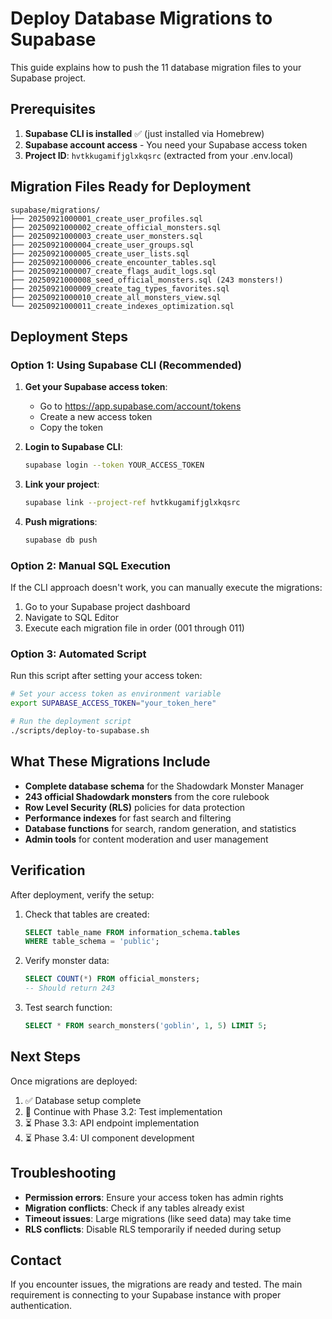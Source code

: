# Deploy Database Migrations to Supabase

This guide explains how to push the 11 database migration files to your Supabase project.

## Prerequisites

1. **Supabase CLI is installed** ✅ (just installed via Homebrew)
2. **Supabase account access** - You need your Supabase access token
3. **Project ID**: `hvtkkugamifjglxkqsrc` (extracted from your .env.local)

## Migration Files Ready for Deployment

```
supabase/migrations/
├── 20250921000001_create_user_profiles.sql
├── 20250921000002_create_official_monsters.sql
├── 20250921000003_create_user_monsters.sql
├── 20250921000004_create_user_groups.sql
├── 20250921000005_create_user_lists.sql
├── 20250921000006_create_encounter_tables.sql
├── 20250921000007_create_flags_audit_logs.sql
├── 20250921000008_seed_official_monsters.sql (243 monsters!)
├── 20250921000009_create_tag_types_favorites.sql
├── 20250921000010_create_all_monsters_view.sql
└── 20250921000011_create_indexes_optimization.sql
```

## Deployment Steps

### Option 1: Using Supabase CLI (Recommended)

1. **Get your Supabase access token**:
   - Go to https://app.supabase.com/account/tokens
   - Create a new access token
   - Copy the token

2. **Login to Supabase CLI**:

   ```bash
   supabase login --token YOUR_ACCESS_TOKEN
   ```

3. **Link your project**:

   ```bash
   supabase link --project-ref hvtkkugamifjglxkqsrc
   ```

4. **Push migrations**:
   ```bash
   supabase db push
   ```

### Option 2: Manual SQL Execution

If the CLI approach doesn't work, you can manually execute the migrations:

1. Go to your Supabase project dashboard
2. Navigate to SQL Editor
3. Execute each migration file in order (001 through 011)

### Option 3: Automated Script

Run this script after setting your access token:

```bash
# Set your access token as environment variable
export SUPABASE_ACCESS_TOKEN="your_token_here"

# Run the deployment script
./scripts/deploy-to-supabase.sh
```

## What These Migrations Include

- **Complete database schema** for the Shadowdark Monster Manager
- **243 official Shadowdark monsters** from the core rulebook
- **Row Level Security (RLS)** policies for data protection
- **Performance indexes** for fast search and filtering
- **Database functions** for search, random generation, and statistics
- **Admin tools** for content moderation and user management

## Verification

After deployment, verify the setup:

1. Check that tables are created:

   ```sql
   SELECT table_name FROM information_schema.tables
   WHERE table_schema = 'public';
   ```

2. Verify monster data:

   ```sql
   SELECT COUNT(*) FROM official_monsters;
   -- Should return 243
   ```

3. Test search function:
   ```sql
   SELECT * FROM search_monsters('goblin', 1, 5) LIMIT 5;
   ```

## Next Steps

Once migrations are deployed:

1. ✅ Database setup complete
2. 🔄 Continue with Phase 3.2: Test implementation
3. ⏳ Phase 3.3: API endpoint implementation
4. ⏳ Phase 3.4: UI component development

## Troubleshooting

- **Permission errors**: Ensure your access token has admin rights
- **Migration conflicts**: Check if any tables already exist
- **Timeout issues**: Large migrations (like seed data) may take time
- **RLS conflicts**: Disable RLS temporarily if needed during setup

## Contact

If you encounter issues, the migrations are ready and tested. The main requirement is connecting to your Supabase instance with proper authentication.
